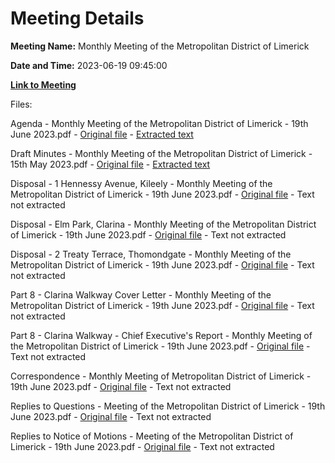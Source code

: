 # Meeting Details

**Meeting Name:** Monthly Meeting of the Metropolitan District of Limerick

**Date and Time:** 2023-06-19 09:45:00

**[Link to Meeting](https://www.limerick.ie/council/whats-on/monthly-meeting-of-the-metropolitan-district-of-limerick-3)**

Files: 

Agenda - Monthly Meeting of the Metropolitan District of Limerick - 19th June 2023.pdf - [Original file](https://www.limerick.ie/sites/default/files/media/documents/2023-06/00-Agenda-Meeting-of-Metropolitan-District-of-Limerick-19th-June-2023.pdf) - [Extracted text](./Agenda%20-%20Monthly%20Meeting%20of%20the%20Metropolitan%20District%20of%20Limerick%20-%2019th%20June%202023.md)

Draft Minutes - Monthly Meeting of the Metropolitan District of Limerick - 15th May 2023.pdf - [Original file](https://www.limerick.ie/sites/default/files/media/documents/2023-06/01-Draft-Minutes-Monthly-Meeting-of-the-Metropolitan-District-of-Limerick-15th-May-2023.pdf) - [Extracted text](./Draft%20Minutes%20-%20Monthly%20Meeting%20of%20the%20Metropolitan%20District%20of%20Limerick%20-%2015th%20May%202023.md)

Disposal - 1 Hennessy Avenue, Kileely - Monthly Meeting of the Metropolitan District of Limerick - 19th June 2023.pdf - [Original file](https://www.limerick.ie/sites/default/files/media/documents/2023-06/03-a-Disposal-1-Hennessy-Avenue-Kileely-Monthly-Meeting-of-the-Metropolitan-District-of-Limerick-19th-June-2023.pdf) - Text not extracted

Disposal - Elm Park, Clarina - Monthly Meeting of the Metropolitan District of Limerick - 19th June 2023.pdf - [Original file](https://www.limerick.ie/sites/default/files/media/documents/2023-06/03-b-Disposal-Elm-Park-Clarina-Monthly-Meeting-of-the-Metropolitan-District-of-Limerick-19th-June-2023.pdf) - Text not extracted

Disposal - 2 Treaty Terrace, Thomondgate - Monthly Meeting of the Metropolitan District of Limerick - 19th June 2023.pdf - [Original file](https://www.limerick.ie/sites/default/files/media/documents/2023-06/03-c-Disposal-2-Treaty-Terrace-Thomondgate-Monthly-Meeting-of-the-Metropolitan-District-of-Limerick-19th-June-2023.pdf) - Text not extracted

Part 8 - Clarina Walkway Cover Letter - Monthly Meeting of the Metropolitan District of Limerick - 19th June 2023.pdf - [Original file](https://www.limerick.ie/sites/default/files/media/documents/2023-06/05-a-Part-8-Clarina-Walkway-Cover-Letter-Monthly-Meeting-of-the-Metropolitan-District-of-Limerick-19th-June-2023.pdf) - Text not extracted

Part 8 - Clarina Walkway - Chief Executive's Report - Monthly Meeting of the Metropolitan District of Limerick - 19th June 2023.pdf - [Original file](https://www.limerick.ie/sites/default/files/media/documents/2023-06/05-b-Part-8-Clarina-Walkway-Chief-Executives-Report-Monthly-Meeting-of-the-Metropolitan-District-of-Limerick-19th-June-2.pdf) - Text not extracted

Correspondence - Monthly Meeting of Metropolitan District of Limerick - 19th June 2023.pdf - [Original file](https://www.limerick.ie/sites/default/files/media/documents/2023-06/37-Correspondence-Meeting-of-Metropolitan-District-of-Limerick-19th-June-2023.pdf) - Text not extracted

Replies to Questions - Meeting of the Metropolitan District of Limerick - 19th June 2023.pdf - [Original file](https://www.limerick.ie/sites/default/files/media/documents/2023-06/Replies-to-Questions-Meeting-of-Metropolitan-District-of-Limerick-19th-June-2023.pdf) - Text not extracted

Replies to Notice of Motions - Meeting of the Metropolitan District of Limerick - 19th June 2023.pdf - [Original file](https://www.limerick.ie/sites/default/files/media/documents/2023-06/Replies-to-Notice-of-Motions-Meeting-of-the-Metropolitan-District-of-Limerick-19th-June-2023.pdf) - Text not extracted

